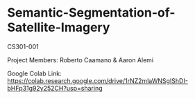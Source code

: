 # Semantic-Segmentation-of-Satellite-Imagery
CS301-001

Project Members: Roberto Caamano & Aaron Alemi

Google Colab Link: https://colab.research.google.com/drive/1rNZ2mlaWNSgIShDI-bHFp31g92y252CH?usp=sharing
